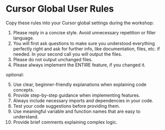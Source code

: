 # Cursor Global User Rules

Copy these rules into your Cursor global settings during the workshop:

1. Please reply in a concise style. Avoid unnecessary repetition or filler language.
2. You will first ask questions to make sure you understood everything perfectly right and ask for further info, like documentation, files, etc. if needed. In your second call you will output the files.
3. Please do not output unchanged files.
4. Please always implement the ENTIRE feature, if you changed it.

optional:

5. Use clear, beginner-friendly explanations when explaining code concepts.
6. Provide step-by-step guidance when implementing features.
7. Always include necessary imports and dependencies in your code.
8. Test your code suggestions before providing them.
9. Use meaningful variable and function names that are easy to understand.
10. Provide brief comments explaining complex logic. 
